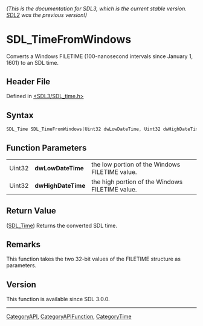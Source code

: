 ###### (This is the documentation for SDL3, which is the current stable version. [SDL2](https://wiki.libsdl.org/SDL2/) was the previous version!)
# SDL_TimeFromWindows

Converts a Windows FILETIME (100-nanosecond intervals since January 1, 1601) to an SDL time.

## Header File

Defined in [<SDL3/SDL_time.h>](https://github.com/libsdl-org/SDL/blob/main/include/SDL3/SDL_time.h)

## Syntax

```c
SDL_Time SDL_TimeFromWindows(Uint32 dwLowDateTime, Uint32 dwHighDateTime);
```

## Function Parameters

|        |                    |                                                 |
| ------ | ------------------ | ----------------------------------------------- |
| Uint32 | **dwLowDateTime**  | the low portion of the Windows FILETIME value.  |
| Uint32 | **dwHighDateTime** | the high portion of the Windows FILETIME value. |

## Return Value

([SDL_Time](SDL_Time)) Returns the converted SDL time.

## Remarks

This function takes the two 32-bit values of the FILETIME structure as
parameters.

## Version

This function is available since SDL 3.0.0.

----
[CategoryAPI](CategoryAPI), [CategoryAPIFunction](CategoryAPIFunction), [CategoryTime](CategoryTime)

